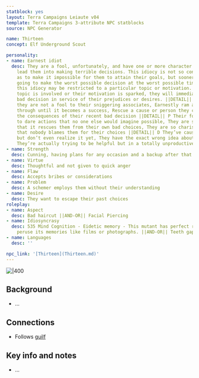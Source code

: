 ```yaml
---
statblock: yes
layout: Terra Campaigns Leiaute v04
template: Terra Campaigns 3-attribute NPC statblocks
source: NPC Generator

name: Thirteen
concept: Elf Underground Scout

personality:
- name: Earnest idiot
  desc: They are a fool, unfortunately, and have one or more character traits that
    lead them into making terrible decisions. This idiocy is not so constant or profound
    as to make it impossible for them to attain their goals, but sooner or later they’re
    going to make the worst possible decision at the worst possible time. Conversely,
    this idiocy may be restricted to a particular topic or motivation. Whenever the
    topic is involved or their motivation is sparked, they will immediately make a
    bad decision in service of their prejudices or desires. ||DETAIL|| A Prove that
    they are not a fool to their sniggering associates, Earnestly ram a terrible decision
    through until it becomes a success, Rescue a cause or person they care about from
    the consequences of their recent bad decision ||DETAIL|| P Their folly leads them
    to dare actions that no one else would imagine possible, They are so good at something
    that it rescues them from their own bad choices, They are so charismatic or appealing
    that nobody blames them for their choices ||DETAIL|| D They’ve caused a disaster
    but don’t even realize it yet, They have the exact wrong idea about a situation,
    They’re actually trying to be helpful but in a totally unproductive way
- name: Strength
  desc: Cunning, having plans for any occasion and a backup after that
- name: Virtue
  desc: Thoughtful and not given to quick anger
- name: Flaw
  desc: Accepts bribes or considerations
- name: Problem
  desc: A schemer employs them without their understanding
- name: Desire
  desc: They want to escape their past choices
roleplay:
- name: Aspect
  desc: Bad haircut ||AND-OR|| Facial Piercing
- name: Idiosyncrasy
  desc: 535 Mind Cognition - Eidetic memory - This mutant has perfect recall and can
    peruse its memories like films or photographs. ||AND-OR|| Teeth gap
- name: Languages
  desc: ''

npc_link: '[Thirteen](Thirteen.md)'
---
```


![|400](https://i.imgur.com/5BfiEf1.png)

## Background
- ...

## Connections
- Follows [guilf](../pcs/guilf.md)

## Key info and notes
- ...

